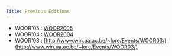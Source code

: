 ```yaml
---
Title: Previous Editions
---
```



-  WOOR'05 : [WOOR2005](%base_url%/wiki/events/woor2006/woor2005)
-  WOOR'04 : [WOOR2004](%base_url%/wiki/events/woor2006/woor2004)
-  WOOR'03 : [http://www.win.ua.ac.be/~lore/Events/WOOR03/](http://www.win.ua.ac.be/~lore/Events/WOOR03/)
